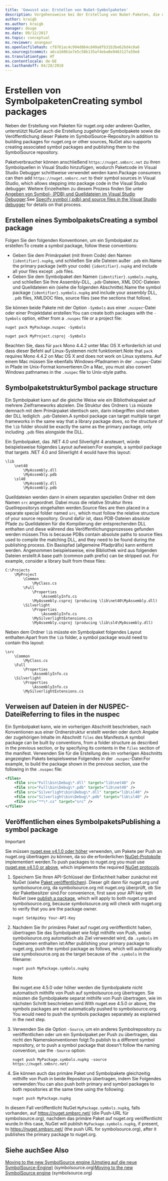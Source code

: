 ```yaml
---
title: 'Gewusst wie: Erstellen von NuGet-Symbolpaketen'
description: Vorgehensweise bei der Erstellung von NuGet-Paketen, die nur Symbole für die Unterstützung des Debuggings anderer NuGet-Pakete in Visual Studio enthalten.
author: kraigb
ms.author: kraigb
manager: douge
ms.date: 09/12/2017
ms.topic: conceptual
ms.reviewer: anangaur
ms.openlocfilehash: cf8761ac4c994d864cd49a8fb31b3be626d4c0a6
ms.sourcegitcommit: a6ca160b1e7e5c58b135af4eba0e9463127a59e8
ms.translationtype: HT
ms.contentlocale: de-DE
ms.lasthandoff: 04/28/2018
---
```

# <a name="creating-symbol-packages"></a><span data-ttu-id="1dccd-103">Erstellen von Symbolpaketen</span><span class="sxs-lookup"><span data-stu-id="1dccd-103">Creating symbol packages</span></span>

<span data-ttu-id="1dccd-104">Neben der Erstellung von Paketen für nuget.org oder anderen Quellen, unterstützt NuGet auch die Erstellung zugehöriger Symbolpakete sowie die Veröffentlichung dieser Pakete im SymbolSource-Repository.</span><span class="sxs-lookup"><span data-stu-id="1dccd-104">In addition to building packages for nuget.org or other sources, NuGet also supports creating associated symbol packages and publishing them to the SymbolSource repository.</span></span>

<span data-ttu-id="1dccd-105">Paketverbraucher können anschließend `https://nuget.smbsrc.net` zu ihren Symbolquellen in Visual Studio hinzufügen, wodurch Paketcode im Visual Studio Debugger schrittweise verwendet werden kann.</span><span class="sxs-lookup"><span data-stu-id="1dccd-105">Package consumers can then add `https://nuget.smbsrc.net` to their symbol sources in Visual Studio, which allows stepping into package code in the Visual Studio debugger.</span></span> <span data-ttu-id="1dccd-106">Weitere Einzelheiten zu diesem Prozess finden Sie unter [Angeben von Symbol- (PDB) und Quelldateien im Visual Studio Debugger](/visualstudio/debugger/specify-symbol-dot-pdb-and-source-files-in-the-visual-studio-debugger).</span><span class="sxs-lookup"><span data-stu-id="1dccd-106">See [Specify symbol (.pdb) and source files in the Visual Studio debugger](/visualstudio/debugger/specify-symbol-dot-pdb-and-source-files-in-the-visual-studio-debugger) for details on that process.</span></span>

## <a name="creating-a-symbol-package"></a><span data-ttu-id="1dccd-107">Erstellen eines Symbolpakets</span><span class="sxs-lookup"><span data-stu-id="1dccd-107">Creating a symbol package</span></span>

<span data-ttu-id="1dccd-108">Folgen Sie den folgenden Konventionen, um ein Symbolpaket zu erstellen:</span><span class="sxs-lookup"><span data-stu-id="1dccd-108">To create a symbol package, follow these conventions:</span></span>

- <span data-ttu-id="1dccd-109">Geben Sie dem Primärpaket (mit Ihrem Code) den Namen `{identifier}.nupkg`, und schließen Sie alle Dateien außer `.pdb` ein.</span><span class="sxs-lookup"><span data-stu-id="1dccd-109">Name the primary package (with your code) `{identifier}.nupkg` and include all your files except `.pdb` files.</span></span>
- <span data-ttu-id="1dccd-110">Geben Sie dem Symbolpaket den Namen `{identifier}.symbols.nupkg`, und schließen Sie Ihre Assembly-DLL, `.pdb`-Dateien, XML DOC-Dateien und Quelldateien ein (siehe die folgenden Abschnitte).</span><span class="sxs-lookup"><span data-stu-id="1dccd-110">Name the symbol package `{identifier}.symbols.nupkg` and include your assembly DLL, `.pdb` files, XMLDOC files, source files (see the sections that follow).</span></span>

<span data-ttu-id="1dccd-111">Sie können beide Pakete mit der Option `-Symbols` aus einer `.nuspec`-Datei oder einer Projektdatei erstellen:</span><span class="sxs-lookup"><span data-stu-id="1dccd-111">You can create both packages with the `-Symbols` option, either from a `.nuspec` file or a project file:</span></span>

```cli
nuget pack MyPackage.nuspec -Symbols

nuget pack MyProject.csproj -Symbols
```

<span data-ttu-id="1dccd-112">Beachten Sie, dass für `pack` Mono 4.4.2 unter Mac OS X erforderlich ist und dass dieser Befehl auf Linux-Systemen nicht funktioniert.</span><span class="sxs-lookup"><span data-stu-id="1dccd-112">Note that `pack` requires Mono 4.4.2 on Mac OS X and does not work on Linux systems.</span></span> <span data-ttu-id="1dccd-113">Auf einem Mac müssen Sie ebenfalls Windows-Pfadnamen in der `.nuspec`-Datei in Pfade im Unix-Format konvertieren.</span><span class="sxs-lookup"><span data-stu-id="1dccd-113">On a Mac, you must also convert Windows pathnames in the `.nuspec` file to Unix-style paths.</span></span>

## <a name="symbol-package-structure"></a><span data-ttu-id="1dccd-114">Symbolpaketstruktur</span><span class="sxs-lookup"><span data-stu-id="1dccd-114">Symbol package structure</span></span>

<span data-ttu-id="1dccd-115">Ein Symbolpaket kann auf die gleiche Weise wie ein Bibliothekspaket auf mehrere Zielframeworks abzielen. Die Struktur des Ordners `lib` müsste demnach mit dem Primärpaket identisch sein, darin inbegriffen sind neben der DLL lediglich `.pdb`-Dateien.</span><span class="sxs-lookup"><span data-stu-id="1dccd-115">A symbol package can target multiple target frameworks in the same way that a library package does, so the structure of the `lib` folder should be exactly the same as the primary package, only including `.pdb` files alongside the DLL.</span></span>

<span data-ttu-id="1dccd-116">Ein Symbolpaket, das .NET 4.0 und Silverlight 4 ansteuert, würde beispielsweise folgendes Layout aufweisen:</span><span class="sxs-lookup"><span data-stu-id="1dccd-116">For example, a symbol package that targets .NET 4.0 and Silverlight 4 would have this layout:</span></span>

    \lib
        \net40
            \MyAssembly.dll
            \MyAssembly.pdb
        \sl40
            \MyAssembly.dll
            \MyAssembly.pdb

<span data-ttu-id="1dccd-117">Quelldateien werden dann in einem separaten speziellen Ordner mit dem Namen `src` angeordnet. Dabei muss die relative Struktur Ihres Quellrepositorys eingehalten werden.</span><span class="sxs-lookup"><span data-stu-id="1dccd-117">Source files are then placed in a separate special folder named `src`, which must follow the relative structure of your source repository.</span></span> <span data-ttu-id="1dccd-118">Grund dafür ist, dass PDB-Dateien absolute Pfade zu Quelldateien für die Kompilierung der entsprechenden DLL enthalten und diese während des Veröffentlichungsprozesses gefunden werden müssen.</span><span class="sxs-lookup"><span data-stu-id="1dccd-118">This is because PDBs contain absolute paths to source files used to compile the matching DLL, and they need to be found during the publishing process.</span></span> <span data-ttu-id="1dccd-119">Ein Basispfad (allgemeine Pfadpräfix) kann entfernt werden. Angenommen beispielsweise, eine Bibliothek wird aus folgenden Dateien erstellt:</span><span class="sxs-lookup"><span data-stu-id="1dccd-119">A base path (common path prefix) can be stripped out. For example, consider a library built from these files:</span></span>

    C:\Projects
        \MyProject
            \Common
                \MyClass.cs
            \Full
                \Properties
                    \AssemblyInfo.cs
                \MyAssembly.csproj (producing \lib\net40\MyAssembly.dll)
            \Silverlight
                \Properties
                    \AssemblyInfo.cs
                \MySilverlightExtensions.cs
                \MyAssembly.csproj (producing \lib\sl4\MyAssembly.dll)

<span data-ttu-id="1dccd-120">Neben dem Ordner `lib` müsste ein Symbolpaket folgendes Layout enthalten:</span><span class="sxs-lookup"><span data-stu-id="1dccd-120">Apart from the `lib` folder, a symbol package would need to contain this layout:</span></span>

    \src
        \Common
            \MyClass.cs
        \Full
            \Properties
                \AssemblyInfo.cs
        \Silverlight
            \Properties
                \AssemblyInfo.cs
            \MySilverlightExtensions.cs

## <a name="referring-to-files-in-the-nuspec"></a><span data-ttu-id="1dccd-121">Verweisen auf Dateien in der NUSPEC-Datei</span><span class="sxs-lookup"><span data-stu-id="1dccd-121">Referring to files in the nuspec</span></span>

<span data-ttu-id="1dccd-122">Ein Symbolpaket kann, wie im vorherigen Abschnitt beschrieben, nach Konventionen aus einer Ordnerstruktur erstellt werden oder durch Angabe der zugehörigen Inhalte im Abschnitt `files` des Manifests.</span><span class="sxs-lookup"><span data-stu-id="1dccd-122">A symbol package can be built by conventions, from a folder structure as described in the previous section, or by specifying its contents in the `files` section of the manifest.</span></span> <span data-ttu-id="1dccd-123">Verwenden Sie für die Erstellung des im vorherigen Abschnitts angezeigten Pakets beispielsweise Folgendes in der `.nuspec`-Datei:</span><span class="sxs-lookup"><span data-stu-id="1dccd-123">For example, to build the package shown in the previous section, use the following in the `.nuspec` file:</span></span>

```xml
<files>
    <file src="Full\bin\Debug\*.dll" target="lib\net40" />
    <file src="Full\bin\Debug\*.pdb" target="lib\net40" />
    <file src="Silverlight\bin\Debug\*.dll" target="lib\sl40" />
    <file src="Silverlight\bin\Debug\*.pdb" target="lib\sl40" />
    <file src="**\*.cs" target="src" />
</files>
```

## <a name="publishing-a-symbol-package"></a><span data-ttu-id="1dccd-124">Veröffentlichen eines Symbolpakets</span><span class="sxs-lookup"><span data-stu-id="1dccd-124">Publishing a symbol package</span></span>

> [!Important]
> <span data-ttu-id="1dccd-125">Sie müssen [nuget.exe v4.1.0 oder höher](https://www.nuget.org/downloads) verwenden, um Pakete per Push an nuget.org übertragen zu können, da so die erforderlichen [NuGet-Protokolle](../api/nuget-protocols.md) implementiert werden.</span><span class="sxs-lookup"><span data-stu-id="1dccd-125">To push packages to nuget.org you must use [nuget.exe v4.1.0 or above](https://www.nuget.org/downloads), which implements the required [NuGet protocols](../api/nuget-protocols.md).</span></span>

1. <span data-ttu-id="1dccd-126">Speichern Sie Ihren API-Schlüssel der Einfachheit halber zunächst mit NuGet (siehe [Paket veröffentlichen](../create-packages/publish-a-package.md)). Dieser gilt dann für nuget.org und symbolsource.org, da symbolsource.org mit nuget.org überprüft, ob Sie der Paketbesitzer sind.</span><span class="sxs-lookup"><span data-stu-id="1dccd-126">For convenience, first save your API key with NuGet (see [publish a package](../create-packages/publish-a-package.md), which will apply to both nuget.org and symbolsource.org, because symbolsource.org will check with nuget.org to verify that you are the package owner.</span></span>

    ```cli
    nuget SetApiKey Your-API-Key
    ```

2. <span data-ttu-id="1dccd-127">Nachdem Sie Ihr primäres Paket auf nuget.org veröffentlicht haben, übertragen Sie das Symbolpaket wie folgt mithilfe von Push, wobei symbolsource.org automatisch als Ziel verwendet wird, da `.symbols` im Dateinamen enthalten ist:</span><span class="sxs-lookup"><span data-stu-id="1dccd-127">After publishing your primary package to nuget.org, push the symbol package as follows, which will automatically use symbolsource.org as the target because of the `.symbols` in the filename:</span></span>

    ```cli
    nuget push MyPackage.symbols.nupkg
    ```

   > [!Note]
   > <span data-ttu-id="1dccd-128">Bei nuget.exe 4.5.0 oder höher werden die Symbolpakete nicht automatisch mithilfe von Push auf symbolsource.org übertragen. Sie müssten die Symbolpakete separat mithilfe von Push übertragen, wie im nächsten Schritt beschrieben wird.</span><span class="sxs-lookup"><span data-stu-id="1dccd-128">With nuget.exe 4.5.0 or above, the symbols packages are not automatically pushed to symbolsource.org. You would need to push the symbols packages separately as explained in the next step.</span></span>

3. <span data-ttu-id="1dccd-129">Verwenden Sie die Option `-Source`, um ein anderes Symbolrepository zu veröffentlichen oder um ein Symbolpaket per Push zu übertragen, das nicht den Namenskonventionen folgt:</span><span class="sxs-lookup"><span data-stu-id="1dccd-129">To publish to a different symbol repository, or to push a symbol package that doesn't follow the naming convention, use the `-Source` option:</span></span>

    ```cli
    nuget push MyPackage.symbols.nupkg -source https://nuget.smbsrc.net/
    ```

4. <span data-ttu-id="1dccd-130">Sie können auch das primäre Paket und Symbolpakete gleichzeitig mithilfe von Push in beide Repositorys übertragen, indem Sie Folgendes verwenden:</span><span class="sxs-lookup"><span data-stu-id="1dccd-130">You can also push both primary and symbol packages to both repositories at the same time using the following:</span></span>

    ```cli
    nuget push MyPackage.nupkg
    ```

<span data-ttu-id="1dccd-131">In diesem Fall veröffentlicht NuGet `MyPackage.symbols.nupkg`, falls vorhanden, auf https://nuget.smbsrc.net/ (die Push-URL für symbolsource.org), nachdem das primäre Paket auf nuget.org veröffentlicht wurde.</span><span class="sxs-lookup"><span data-stu-id="1dccd-131">In this case, NuGet will publish `MyPackage.symbols.nupkg`, if present, to https://nuget.smbsrc.net/ (the push URL for symbolsource.org), after it publishes the primary package to nuget.org.</span></span>

## <a name="see-also"></a><span data-ttu-id="1dccd-132">Siehe auch</span><span class="sxs-lookup"><span data-stu-id="1dccd-132">See Also</span></span>

<span data-ttu-id="1dccd-133">[Moving to the new SymbolSource engine (Umstieg auf die neue SymbolSource-Engine)](https://tripleemcoder.com/2015/10/04/moving-to-the-new-symbolsource-engine/) (symbolsource.org)</span><span class="sxs-lookup"><span data-stu-id="1dccd-133">[Moving to the new SymbolSource engine](https://tripleemcoder.com/2015/10/04/moving-to-the-new-symbolsource-engine/) (symbolsource.org)</span></span>

